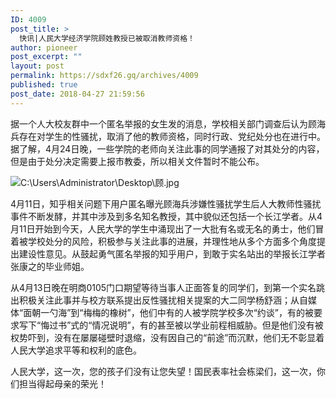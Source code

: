 ```yaml
---
ID: 4009
post_title: >
  快讯|人民大学经济学院顾姓教授已被取消教师资格！
author: pioneer
post_excerpt: ""
layout: post
permalink: https://sdxf26.gq/archives/4009
published: true
post_date: 2018-04-27 21:59:56
---
```

据一个人大校友群中一个匿名举报的女生发的消息，学校相关部门调查后认为顾海兵存在对学生的性骚扰，取消了他的教师资格，同时行政、党纪处分也在进行中。据了解，4月24日晚，一些学院的老师向关注此事的同学通报了对其处分的内容，但是由于处分决定需要上报市教委，所以相关文件暂时不能公布。

<img class="wp-image-4012" src="https://sdxf26.gq/wp-content/uploads/2018/04/2018042721593243.jpeg" alt="C:\Users\Administrator\Desktop\顾.jpg" />

4月11日，知乎相关问题下用户匿名曝光顾海兵涉嫌性骚扰学生后人大教师性骚扰事件不断发酵，并其中涉及到多名知名教授，其中貌似还包括一个长江学者。从4月11日开始到今天，人民大学的学生中涌现出了一大批有名或无名的勇士，他们冒着被学校处分的风险，积极参与关注此事的进展，并理性地从多个方面多个角度提出建设性意见。从鼓起勇气匿名举报的知乎用户，到敢于实名站出的举报长江学者张康之的毕业师姐。

从4月13日晚在明商0105门口期望等待当事人正面答复的同学们，到第一个实名跳出积极关注此事并与校方联系提出反性骚扰相关提案的大二同学杨舒涵；从自媒体“面朝一勺海”到“梅梅的橡树”，他们中有的人被学院学校多次“约谈”，有的被要求写下“悔过书”式的“情况说明”，有的甚至被以学业前程相威胁。但是他们没有被权势吓到，没有在屡屡碰壁时退缩，没有因自己的“前途”而沉默，他们无不彰显着人民大学追求平等和权利的底色。

人民大学，这一次，您的孩子们没有让您失望！国民表率社会栋梁们，这一次，你们担当得起母亲的荣光！